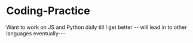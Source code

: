 # Coding-Practice

Want to work on JS and Python daily till I get better -- will lead in to other languages eventually---
